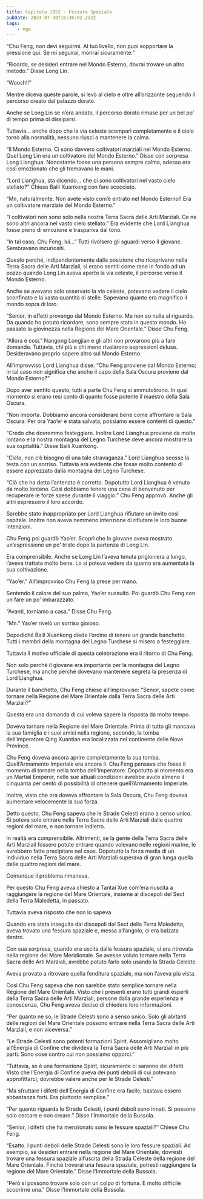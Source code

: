 ```yaml
---
title: Capitolo 1952 - Fessura Spaziale
pubDate: 2024-07-30T16:36:02.232Z
tags:
    - mga
---
```



“Chu Feng, non devi seguirmi. Al tuo livello, non puoi sopportare la pressione qui. Se mi seguirai, morirai sicuramente.”

“Ricorda, se desideri entrare nel Mondo Esterno, dovrai trovare un altro metodo.” Disse Long Lin.

“Woosh!!”

Mentre diceva queste parole, si levò al cielo e oltre all’orizzonte seguendo il percorso creato dal palazzo dorato.

Anche se Long Lin se n’era andato, il percorso dorato rimase per un bel po’ di tempo prima di dissiparsi.

Tuttavia… anche dopo che la via celeste scomparì completamente e il cielo tornò alla normalità, nessuno riuscì a mantenere la calma.

“Il Mondo Esterno. Ci sono davvero coltivatori marziali nel Mondo Esterno. Quel Long Lin era un coltivatore del Mondo Esterno.” Disse con sorpresa Long Lianghua. Nonostante fosse una persona sempre calma, adesso era così emozionato che gli tremavano le mani.

“Lord Lianghua, sta dicendo… che ci sono coltivatori nel vasto cielo stellato?” Chiese Baili Xuankong con fare scocciato.

“Mn, naturalmente. Non avete visto com’è entrato nel Mondo Esterno? Era un coltivatore marziale del Mondo Esterno.”

“I coltivatori non sono solo nella nostra Terra Sacra delle Arti Marziali. Ce ne sono altri ancora nel vasto cielo stellato.” Era evidente che Lord Lianghua fosse pieno di emozione e traspariva dal tono.

“In tal caso, Chu Feng, lui…” Tutti rivolsero gli sguardi verso il giovane. Sembravano incuriositi.

Questo perché, indipendentemente dalla posizione che ricoprivano nella Terra Sacra delle Arti Marziali, si erano sentiti come rane in fondo ad un pozzo quando Long Lin aveva aperto la via celeste, il percorso verso il Mondo Esterno.

Anche se avevano solo osservato la via celeste, potevano vedere il cielo sconfinato e la vasta quantità di stelle. Sapevano quanto era magnifico il mondo sopra di loro.

“Senior, in effetti provengo dal Mondo Esterno. Ma non so nulla al riguardo. Da quando ho potuto ricordare, sono sempre stato in questo mondo. Ho passato la giovinezza nella Regione del Mare Orientale.” Disse Chu Feng.

“Allora è così.” Nangong Longjian e gli altri non provarono più a fare domande. Tuttavia, chi più e chi meno rivelarono espressioni deluse. Desideravano proprio sapere altro sul Mondo Esterno.

All’improvviso Lord Lianghua disse: “Chu Feng proviene dal Mondo Esterno; in tal caso non significa che anche il capo della Sala Oscura proviene dal Mondo Esterno?”

Dopo aver sentito questo, tutti a parte Chu Feng si ammutolirono. In quel momento si erano resi conto di quanto fosse potente il maestro della Sala Oscura.

“Non importa. Dobbiamo ancora considerare bene come affrontare la Sala Oscura. Per ora Yao’er è stata salvata, possiamo essere contenti di questo.”

“Credo che dovremmo festeggiare. Inoltre Lord Lianghua proviene da molto lontano e la nostra montagna del Legno Turchese deve ancora mostrare la sua ospitalità.” Disse Baili Xuankong.

“Cielo, non c’è bisogno di una tale stravaganza.” Lord Lianghua scosse la testa con un sorriso. Tuttavia era evidente che fosse molto contento di essere apprezzato dalla montagna del Legno Turchese.

“Ciò che ha detto l’antenato è corretto. Dopotutto Lord Lianghua è venuto da molto lontano. Così dobbiamo tenere una cena di benvenuto per recuperare le forze spese durante il viaggio.” Chu Feng approvò. Anche gli altri espressero il loro accordo.

Sarebbe stato inappropriato per Lord Lianghua rifiutare un invito così ospitale. Inoltre non aveva nemmeno intenzione di rifiutare le loro buone intenzioni.

Chu Feng poi guardò Yao’er. Scoprì che la giovane aveva mostrato un’espressione un po’ triste dopo la partenza di Long Lin.

Era comprensibile. Anche se Long Lin l’aveva tenuta prigioniera a lungo, l’aveva trattata molto bene. Lo si poteva vedere da quanto era aumentata la sua coltivazione.

“Yao’er.” All’improvviso Chu Feng la prese per mano.

Sentendo il calore del suo palmo, Yao’er sussultò. Poi guardò Chu Feng con un fare un po’ imbarazzato.

“Avanti, torniamo a casa.” Disse Chu Feng.

“Mn.” Yao’er rivelò un sorriso gioioso.

Dopodiché Baili Xuankong diede l’ordine di tenere un grande banchetto. Tutti i membri della montagna del Legno Turchese si misero a festeggiare.

Tuttavia il motivo ufficiale di questa celebrazione era il ritorno di Chu Feng.

Non solo perché il giovane era importante per la montagna del Legno Turchese, ma anche perché dovevano mantenere segreta la presenza di Lord Lianghua.

Durante il banchetto, Chu Feng chiese all’improvviso: “Senior, sapete come tornare nella Regione del Mare Orientale dalla Terra Sacra delle Arti Marziali?”

Questa era una domanda di cui voleva sapere la risposta da molto tempo.

Doveva tornare nella Regione del Mare Orientale. Prima di tutto gli mancava la sua famiglia e i suoi amici nella regione, secondo, la tomba dell’imperatore Qing Xuantian era localizzata nel continente delle Nove Province.

Chu Feng doveva ancora aprire completamente la sua tomba. Quell’Armamento Imperiale era ancora lì. Chu Feng pensava che fosse il momento di tornare nella tomba dell’imperatore. Dopotutto al momento era un Martial Emperor, nelle sue attuali condizioni avrebbe avuto almeno il cinquanta per cento di possibilità di ottenere quell?Armamento Imperiale.

Inoltre, visto che ora doveva affrontare la Sala Oscura, Chu Feng doveva aumentare velocemente la sua forza.

Detto questo, Chu Feng sapeva che le Strade Celesti erano a senso unico. Si poteva solo entrare nella Terra Sacra delle Arti Marziali dalle quattro regioni del mare, e non tornare indietro.

In realtà era comprensibile. Altrimenti, se la gente della Terra Sacra delle Arti Marziali fossero potute entrare quando volevano nelle regioni marine, le avrebbero fatte precipitare nel caos. Dopotutto la forza media di un individuo nella Terra Sacra delle Arti Marziali superava di gran lunga quella delle quattro regioni del mare.

Comunque il problema rimaneva.

Per questo Chu Feng aveva chiesto a Tantai Xue com’era riuscita a raggiungere la regione del Mare Orientale, insieme ai discepoli del Sect della Terra Maledetta, in passato.

Tuttavia aveva risposto che non lo sapeva.

Quando era stata inseguita dai discepoli del Sect della Terra Maledetta, aveva trovato una fessura spaziale e, messa all’angolo, ci era balzata dentro.

Con sua sorpresa, quando era uscita dalla fessura spaziale, si era ritrovata nella regione del Mare Meridionale. Se avesse voluto tornare nella Terra Sacra delle Arti Marziali, avrebbe potuto farlo solo usando la Strada Celeste.

Aveva provato a ritrovare quella fenditura spaziale, ma non l’aveva più vista.

Così Chu Feng sapeva che non sarebbe stato semplice tornare nella Regione del Mare Orientale. Visto che i presenti erano tutti grandi esperti della Terra Sacra delle Arti Marziali, persone dalla grande esperienza e conoscenza, Chu Feng aveva deciso di chiedere loro informazioni.

“Per quanto ne so, le Strade Celesti sono a senso unico. Solo gli abitanti delle regioni del Mare Orientale possono entrare nella Terra Sacra delle Arti Marziali, e non viceversa.”

“Le Strade Celesti sono potenti formazioni Spirit. Assomigliano molto all’Energia di Confine che divideva la Terra Sacra delle Arti Marziali in più parti. Sono cose contro cui non possiamo opporci.”

“Tuttavia, se è una formazione Spirit, sicuramente ci saranno dei difetti. Visto che l’Energia di Confine aveva dei punti deboli di cui potevano approfittarci, dovrebbe valere anche per le Strade Celesti.”

“Ma sfruttare i difetti dell’Energia di Confine era facile, bastava essere abbastanza forti. Era piuttosto semplice.”

“Per quanto riguarda le Strade Celesti, i punti deboli sono innati. Si possono solo cercare e non creare.” Disse l’Immortale della Bussola.

“Senior, i difetti che ha menzionato sono le fessure spaziali?” Chiese Chu Feng.

“Esatto. I punti deboli delle Strade Celesti sono le loro fessure spaziali. Ad esempio, se desideri entrare nella regione del Mare Orientale, dovresti trovare una fessura spaziale all’uscita della Strada Celeste della regione del Mare Orientale. Finché troverai una fessura spaziale, potresti raggiungere la regione del Mare Orientale.” Disse l’Immortale della Bussola.

“Però si possono trovare solo con un colpo di fortuna. È molto difficile scoprirne una.” Disse l’Immortale della Bussola.


